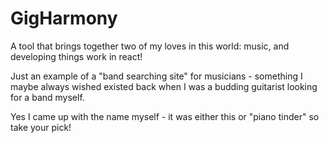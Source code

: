 # GigHarmony
A tool that brings together two of my loves in this world: music, and developing things work in react!

Just an example of a "band searching site" for musicians - something I maybe always wished existed back when I was a budding guitarist looking for a band myself.

Yes I came up with the name myself - it was either this or "piano tinder" so take your pick!

